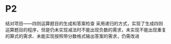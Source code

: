 # P2
结对项目——四则运算题目的生成和答案检查
采用递归的方式，实现了生成四则运算题目的程序，但是仍未实现减法时不能出现负数的需求，未实现不能出现重复的算式的需求、未能实现按照带分数格式输出答案的需求，仍需改进
